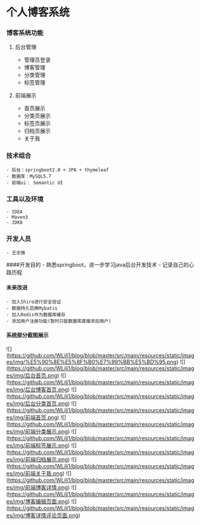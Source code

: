 # 个人博客系统

### 博客系统功能
1. 后台管理
    - 管理员登录
    - 博客管理
    - 分类管理
    - 标签管理

2. 前端展示
    - 首页展示
    - 分类页展示
    - 标签页展示
    - 归档页展示
    - 关于我

### 技术组合
    - 后台：springboot2.0 + JPA + thymeleaf
    - 数据库：MySQL5.7
    - 前端ui： Semantic UI

### 工具以及环境
    - IDEA
    - Maven3
    - JDK8

### 开发人员
    - 王志强

####开发目的
    - 熟悉springboot，进一步学习java后台开发技术
    - 记录自己的心路历程

#### 未来改进
    - 加入Shiro进行安全验证
    - 数据持久层换Mybatis
    - 加入Redis作为数据库缓存
    - 添加用户注册功能(暂时只能数据库直接添加用户)

#### 系统部分截图展示
![] (https://github.com/WLili1/blog/blob/master/src/main/resources/static/images/img/%E5%90%8E%E5%8F%B0%E7%99%BB%E5%BD%95.png)
![] (https://github.com/WLili1/blog/blob/master/src/main/resources/static/images/img/后台首页.png)
![] (https://github.com/WLili1/blog/blob/master/src/main/resources/static/images/img/后台博客首页.png)
![] (https://github.com/WLili1/blog/blob/master/src/main/resources/static/images/img/后台分类首页.png)
![] (https://github.com/WLili1/blog/blob/master/src/main/resources/static/images/img/前端首页.png)
![] (https://github.com/WLili1/blog/blob/master/src/main/resources/static/images/img/前端分类展示.png)
![] (https://github.com/WLili1/blog/blob/master/src/main/resources/static/images/img/前端标签展示.png)
![] (https://github.com/WLili1/blog/blob/master/src/main/resources/static/images/img/前端归档展示.png)
![] (https://github.com/WLili1/blog/blob/master/src/main/resources/static/images/img/前端关于我.png)
![] (https://github.com/WLili1/blog/blob/master/src/main/resources/static/images/img/前端博客详情.png)
![] (https://github.com/WLili1/blog/blob/master/src/main/resources/static/images/img/博客编辑页面.png)
![] (https://github.com/WLili1/blog/blob/master/src/main/resources/static/images/img/博客详情评论页面.png)

